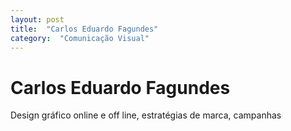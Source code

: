 ```yaml
---
layout: post
title:  "Carlos Eduardo Fagundes"
category:  "Comunicação Visual"
---
```


# Carlos Eduardo Fagundes

Design gráfico online e off line, estratégias de marca, campanhas
